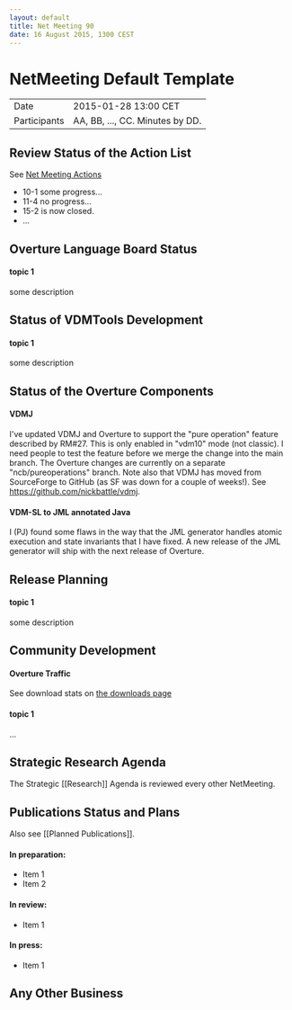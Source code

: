 ```yaml
---
layout: default
title: Net Meeting 90
date: 16 August 2015, 1300 CEST
---
```


<script src="http://code.jquery.com/jquery-1.11.1.min.js">
</script>
<script src="/javascripts/edit.js"></script>
<script>setEditButonNm();</script>

# NetMeeting Default Template

|||
|---|---|
| Date | 2015-01-28 13:00 CET |
| Participants | AA, BB, ..., CC.  Minutes by DD. |


## Review Status of the Action List

See [Net Meeting Actions](https://github.com/overturetool/overturetool.github.io/issues?q=is%3Aopen+is%3Aissue+label%3A%22action+net-meeting%22)

* 10-1 some progress...
* 11-4 no progress...
* 15-2 is now closed.
* ...


## Overture Language Board Status

#### topic 1

some description


## Status of VDMTools Development

#### topic 1

some description


##  Status of the Overture Components

#### VDMJ

I've updated VDMJ and Overture to support the "pure operation" feature described by RM#27. This is only enabled in "vdm10" mode (not classic). I need people to test the feature before we merge the change into the main branch. The Overture changes are currently on a separate "ncb/pureoperations" branch. Note also that VDMJ has moved from SourceForge to GitHub (as SF was down for a couple of weeks!). See https://github.com/nickbattle/vdmj.

#### VDM-SL to JML annotated Java

I (PJ) found some flaws in the way that the JML generator handles atomic execution and state invariants that I have fixed. A new release of the JML generator will ship with the next release of Overture.

##  Release Planning

#### topic 1

some description


##  Community Development

#### Overture Traffic

See download stats on [the downloads page](http://overturetool.org/download/)

#### topic 1
...


##  Strategic Research Agenda

The Strategic [[Research]] Agenda is reviewed every other NetMeeting.


##  Publications Status and Plans

Also see [[Planned Publications]].

#### In preparation:

* Item 1
* Item 2

#### In review:

* Item 1

#### In press:

* Item 1


##  Any Other Business

<div id="edit_page_div"></div>
